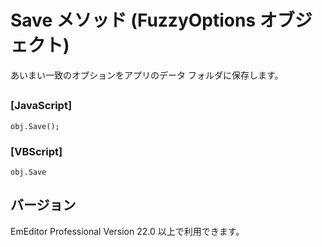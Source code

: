 # Save メソッド (FuzzyOptions オブジェクト)

あいまい一致のオプションをアプリのデータ フォルダに保存します。

## 

### \[JavaScript\]

```
obj.Save();
```

### \[VBScript\]

```
obj.Save
```

## バージョン

EmEditor Professional Version 22.0 以上で利用できます。
